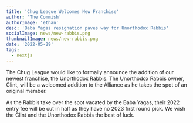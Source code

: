 ```yaml
---
title: 'Chug League Welcomes New Franchise'
author: 'The Commish'
authorImage: 'ethan'
desc: 'Baba Yagas resignation paves way for Unorthodox Rabbis'
socialImage: news/new-rabbis.png
thumbnailImage: news/new-rabbis.png
date: '2022-05-29'
tags:
  - nextjs
---
```


The Chug League would like to formally announce the addition of our newest franchise, the Unorthodox Rabbis. The Unorthodox Rabbis owner, Clint, will be a welcomed addition to the Alliance as he takes the spot of an original member.

As the Rabbis take over the spot vacated by the Baba Yagas, their 2022 entry fee will be cut in half as they have no 2023 first round pick. We wish the Clint and the Unorthodox Rabbis the best of luck.
